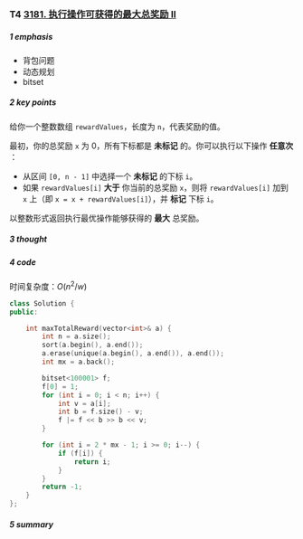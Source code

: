 ### T4 [3181. 执行操作可获得的最大总奖励 II](https://leetcode.cn/problems/maximum-total-reward-using-operations-ii/)

##### 1 emphasis

- 背包问题
- 动态规划
- bitset



##### 2 key points

给你一个整数数组 `rewardValues`，长度为 `n`，代表奖励的值。

最初，你的总奖励 `x` 为 0，所有下标都是 **未标记** 的。你可以执行以下操作 **任意次** ：

- 从区间 `[0, n - 1]` 中选择一个 **未标记** 的下标 `i`。
- 如果 `rewardValues[i]` **大于** 你当前的总奖励 `x`，则将 `rewardValues[i]` 加到 `x` 上（即 `x = x + rewardValues[i]`），并 **标记** 下标 `i`。

以整数形式返回执行最优操作能够获得的 **最大** 总奖励。

 

##### 3 thought



##### 4 code

时间复杂度：$O(n^2/w)$

```cpp
class Solution {
public:

    int maxTotalReward(vector<int>& a) {
        int n = a.size();
        sort(a.begin(), a.end());
        a.erase(unique(a.begin(), a.end()), a.end());
        int mx = a.back();

        bitset<100001> f;
        f[0] = 1;
        for (int i = 0; i < n; i++) {
            int v = a[i];
            int b = f.size() - v;
            f |= f << b >> b << v;
        }

        for (int i = 2 * mx - 1; i >= 0; i--) {
            if (f[i]) {
                return i;
            }
        }
        return -1;
    }
};
```



##### 5 summary

